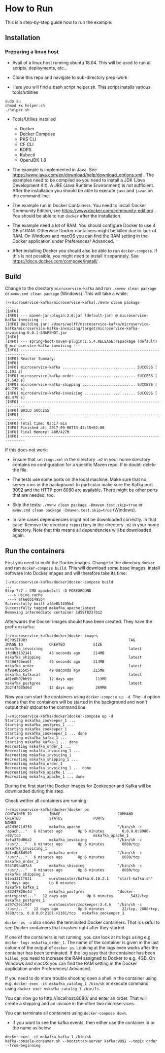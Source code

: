 # How to Run

This is a step-by-step guide how to run the example:

## Installation

### Preparing a linux host

* Avail of a linux host running ubuntu 18.04. This will be used to run all scripts, deployments, etc...

* Clone this repo and navigate to sub-directory prep-work

* Here you will find a bash script helper.sh. This script installs various tools/utilities

```
sudo su
chmod +x helper.sh
./helper.sh
```
* Tools/Utilies installed
    * Docker
    * Docker Compose
    * PKS CLI
    * CF CLI
    * KOPS
    * Kubectl
    * OpenJDK 1.8 

* The example is implemented in Java. See
   https://www.java.com/en/download/help/download_options.xml . The
   examples need to be compiled so you need to install a JDK (Java
   Development Kit). A JRE (Java Runtime Environment) is not
   sufficient. After the installation you should be able to execute
   `java` and `javac` on the command line.

* The example run in Docker Containers. You need to install Docker
  Community Edition, see https://www.docker.com/community-edition/
  . You should be able to run `docker` after the installation.

* The example need a lot of RAM. You should configure Docker to use 4
  GB of RAM. Otherwise Docker containers might be killed due to lack
  of RAM. On Windows and macOS you can find the RAM setting in the
  Docker application under Preferences/ Advanced.
  
* After installing Docker you should also be able to run
  `docker-compose`. If this is not possible, you might need to install
  it separately. See https://docs.docker.com/compose/install/ .

## Build

Change to the directory `microservice-kafka` and run `./mvnw clean
package` or `mvnw.cmd clean package` (Windows). This will take a while:

```
[~/microservice-kafka/microservice-kafka]./mvnw clean package
....
[INFO] 
[INFO] --- maven-jar-plugin:2.6:jar (default-jar) @ microservice-kafka-invoicing ---
[INFO] Building jar: /Users/wolff/microservice-kafka/microservice-kafka/microservice-kafka-invoicing/target/microservice-kafka-invoicing-0.0.1-SNAPSHOT.jar
[INFO] 
[INFO] --- spring-boot-maven-plugin:1.5.4.RELEASE:repackage (default) @ microservice-kafka-invoicing ---
[INFO] ------------------------------------------------------------------------
[INFO] Reactor Summary:
[INFO] 
[INFO] microservice-kafka ................................. SUCCESS [  1.191 s]
[INFO] microservice-kafka-order ........................... SUCCESS [ 37.543 s]
[INFO] microservice-kafka-shipping ........................ SUCCESS [ 49.739 s]
[INFO] microservice-kafka-invoicing ....................... SUCCESS [ 48.479 s]
[INFO] ------------------------------------------------------------------------
[INFO] BUILD SUCCESS
[INFO] ------------------------------------------------------------------------
[INFO] Total time: 02:17 min
[INFO] Finished at: 2017-09-08T13:43:15+02:00
[INFO] Final Memory: 48M/427M
[INFO] ------------------------------------------------------------------------
```

If this does not work:

* Ensure that `settings.xml` in the directory `.m2` in your home
directory contains no configuration for a specific Maven repo. If in
doubt: delete the file.

* The tests use some ports on the local machine. Make sure that no
server runs in the background.
In particular make sure the Kafka port 9092 and the HTTP port 8080 are
available. There might be other ports that are needed, too.

* Skip the tests: `./mvnw clean package -Dmaven.test.skip=true` or
  `mvnw.cmd clean package -Dmaven.test.skip=true` (Windows).

* In rare cases dependencies might not be downloaded correctly. In
  that case: Remove the directory `repository` in the directory `.m2`
  in your home directory. Note that this means all dependencies will
  be downloaded again.

## Run the containers

First you need to build the Docker images. Change to the directory
`docker` and run `docker-compose build`. This will download some base
images, install software into Docker images and will therefore take
its time:

```
[~/microservice-kafka/docker]docker-compose build 
...
Step 7/7 : CMD apache2ctl -D FOREGROUND
 ---> Using cache
 ---> af6e0b1495b4
Successfully built af6e0b1495b4
Successfully tagged mskafka_apache:latest
Removing intermediate container 1d59f8227b12
```

Afterwards the Docker images should have been created. They have the prefix
`mskafka`:

```
[~/microservice-kafka/docker]docker images 
REPOSITORY                                              TAG                 IMAGE ID            CREATED             SIZE
mskafka_invoicing                                       latest              1fddb3132141        43 seconds ago      214MB
mskafka_shipping                                        latest              7340d766ea6f        46 seconds ago      214MB
mskafka_order                                           latest              0f9848e55054        49 seconds ago      215MB
mskafka_kafkacat                                        latest              461e8b02bb99        12 days ago          113MB
mskafka_postgres                                        latest              2b2f4f035d6d        12 days ago          269MB
```

Now you can start the containers using `docker-compose up -d`. The
`-d` option means that the containers will be started in the
background and won't output their stdout to the command line:

```
[~/microservice-kafka/docker]docker-compose up -d
Starting mskafka_zookeeper_1 ... 
Starting mskafka_postgres_1 ... 
Starting mskafka_zookeeper_1
Starting mskafka_zookeeper_1 ... done
Starting mskafka_kafka_1 ... 
Starting mskafka_kafka_1 ... done
Recreating mskafka_order_1 ... 
Recreating mskafka_invoicing_1 ... 
Recreating mskafka_invoicing_1
Recreating mskafka_shipping_1 ... 
Recreating mskafka_order_1
Recreating mskafka_invoicing_1 ... done
Recreating mskafka_apache_1 ... 
Recreating mskafka_apache_1 ... done
```

During the first start the Docker images for Zookeeper and Kafka will be downloaded during this step.

Check wether all containers are running:

```
[~/microservice-kafka/docker]docker ps
CONTAINER ID        IMAGE                          COMMAND                  CREATED             STATUS              PORTS                                                NAMES
a87d3671d7f0        mskafka_apache                 "/bin/sh -c 'apach..."   6 minutes ago       Up 6 minutes        0.0.0.0:8080->80/tcp                                 mskafka_apache_1
3efa376d06a2        mskafka_invoicing              "/bin/sh -c '/usr/..."   6 minutes ago       Up 6 minutes        8080/tcp                                             mskafka_invoicing_1
3dfe4b38d9d9        mskafka_order                  "/bin/sh -c '/usr/..."   6 minutes ago       Up 6 minutes        8080/tcp                                             mskafka_order_1
554109ba07a3        mskafka_shipping               "/bin/sh -c '/usr/..."   6 minutes ago       Up 6 minutes        8080/tcp                                             mskafka_shipping_1
b1ea3311f031        wurstmeister/kafka:0.10.2.1    "start-kafka.sh"         12 days ago         Up 6 minutes                                                             mskafka_kafka_1
c83247820e4d        mskafka_postgres               "docker-entrypoint..."   12 days ago         Up 6 minutes        5432/tcp                                             mskafka_postgres_1
a397c26c1947        wurstmeister/zookeeper:3.4.6   "/bin/sh -c '/usr/..."   12 days ago         Up 6 minutes        22/tcp, 2888/tcp, 3888/tcp, 0.0.0.0:2181->2181/tcp   mskafka_zookeeper_1
```
`docker ps -a`  also shows the terminated Docker containers. That is
useful to see Docker containers that crashed right after they started.

If one of the containers is not running, you can look at its logs using
e.g.  `docker logs mskafka_order_1`. The name of the container is
given in the last column of the output of `docker ps`. Looking at the
logs even works after the container has been
terminated. If the log says that the container has been `killed`, you
need to increase the RAM assigned to Docker to e.g. 4GB. On Windows
and macOS you can find the RAM setting in the Docker application under
Preferences/ Advanced.
  
If you need to do more trouble shooting open a shell in the container
using e.g. `docker exec -it mskafka_catalog_1 /bin/sh` or execute
command using `docker exec mskafka_catalog_1 /bin/ls`.

You can now go to http://localhost:8080/ and enter an order. That will
create a shipping and an invoice in the other two microservices.

You can terminate all containers using `docker-compose down`.

* If you want to see the kafka events, then either use the container id or the name as below
```
docker exec -it mskafka_kafka_1 /bin/sh
kafka-console-consumer.sh --bootstrap-server kafka:9092 --topic order --from-beginning
```

